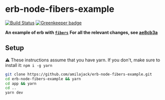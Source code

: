 erb-node-fibers-example
=======================

[![Build Status](https://travis-ci.org/amilajack/erb-node-fibers-example.svg?branch=master&maxAge=2592)](https://travis-ci.org/amilajack/erb-node-fibers-example) [![Greenkeeper badge](https://badges.greenkeeper.io/amilajack/erb-node-fibers-example.svg)](https://greenkeeper.io/)

**An example of erb with [`fibers`](https://github.com/laverdet/node-fibers)**
**For all the relevant changes, see [ae8cb3a](https://github.com/amilajack/erb-node-fibers-example/commit/ae8cb3a2de3af00529442025eb228f71e5b4f417)**

## Setup
⚠️ These instructions assume that you have yarn. If you don't, make sure to install it: `npm i -g yarn`

```bash
git clone https://github.com/amilajack/erb-node-fibers-example.git
cd erb-node-fibers-example && yarn
cd app && yarn
cd ..
yarn dev
```
